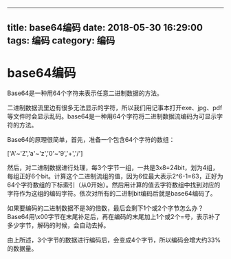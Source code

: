 ---
title: base64编码
date: 2018-05-30 16:29:00
tags: 编码
category: 编码
------------

# base64编码
Base64是一种用64个字符来表示任意二进制数据的方法。

二进制数据流里边有很多无法显示的字符，所以我们用记事本打开exe、jpg、pdf等文件时会显示乱码。base64是一种用64个字符将二进制数据流编码为可显示字符的方法。

Base64的原理很简单，首先，准备一个包含64个字符的数组：

['A'~'Z','a'~'z','0'~'9','+','/']

然后，对二进制数据进行处理，每3个字节一组，一共是3x8=24bit，划为4组，每组正好6个bit。计算这个二进制流组的值，因为6位最大表示2^6-1=63，正好为64个字符数组的下标索引（从0开始）。然后用计算的值去字符数组中找到对应的字符作为这组的编码字符。依次对所有的二进制bit编码后就是base64编码了。

如果要编码的二进制数据不是3的倍数，最后会剩下1个或2个字节怎么办？Base64用\x00字节在末尾补足后，再在编码的末尾加上1个或2个=号，表示补了多少字节，解码的时候，会自动去掉。

由上所述，3个字节的数据进行编码后，会变成4个字节，所以编码会增大约33%的数据量。

